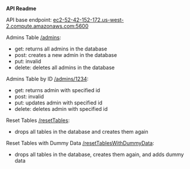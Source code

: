 **API Readme**

API base endpoint:
[ec2-52-42-152-172.us-west-2.compute.amazonaws.com:5600](ec2-52-42-152-172.us-west-2.compute.amazonaws.com:5600)

Admins Table [/admins](ec2-52-42-152-172.us-west-2.compute.amazonaws.com:5600/admins):
- get: returns all admins in the database
- post: creates a new admin in the database
- put: invalid
- delete: deletes all admins in the database

Admins Table by ID [/admins/1234](ec2-52-42-152-172.us-west-2.compute.amazonaws.com:5600/admins/1):
- get: returns admin with specified id
- post: invalid
- put: updates admin with specified id
- delete: deletes admin with specified id

Reset Tables [/resetTables](ec2-52-42-152-172.us-west-2.compute.amazonaws.com:5600/resetTables):
- drops all tables in the database and creates them again

Reset Tables with Dummy Data [/resetTablesWithDummyData](ec2-52-42-152-172.us-west-2.compute.amazonaws.com:5600/resetTablesWithDummyData):
- drops all tables in the database, creates them again, and adds dummy data